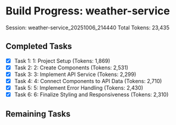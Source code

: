 # Build Progress: weather-service
Session: weather-service_20251006_214440
Total Tokens: 23,435

## Completed Tasks
- [x] Task 1: 1: Project Setup (Tokens: 1,869)
- [x] Task 2: 2: Create Components (Tokens: 2,531)
- [x] Task 3: 3: Implement API Service (Tokens: 2,299)
- [x] Task 4: 4: Connect Components to API Data (Tokens: 2,710)
- [x] Task 5: 5: Implement Error Handling (Tokens: 2,430)
- [x] Task 6: 6: Finalize Styling and Responsiveness (Tokens: 2,310)

## Remaining Tasks
